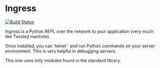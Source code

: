 # Ingress

[![Build Status](https://travis-ci.org/tebeka/ingress.svg?branch=master)](https://travis-ci.org/tebeka/ingress)

Ingress is a Python REPL over the network to your application (very much like
Twisted manhole).

Once installed, you can 'telnet <host> <port>' and run Python commands on your
server environment. This is very helpful in debugging servers.

This one uses only modules found in the standard library.
